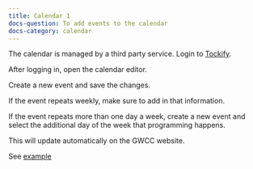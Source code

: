 ```yaml
---
title: Calendar 1
docs-question: To add events to the calendar
docs-category: calendar
---
```


The calendar is managed by a third party service.  Login to <a href="https://tockify.com">Tockify</a>.

After logging in, open the calendar editor.

Create a new event and save the changes.

If the event repeats weekly, make sure to add in that information.

If the event repeats more than one day a week, create a new event and select the additional day of the week that programming happens.

This will update automatically on the GWCC website.

See <a href="#" data-featherlight="/assets/img/docs/calendar-1.png">example</a>
